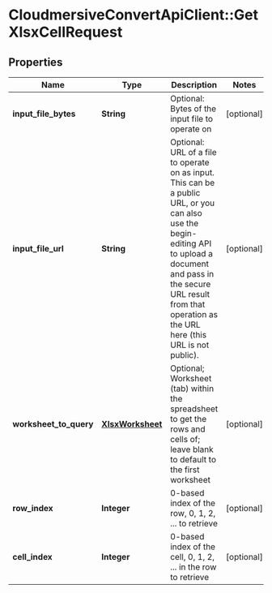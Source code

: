 # CloudmersiveConvertApiClient::GetXlsxCellRequest

## Properties
Name | Type | Description | Notes
------------ | ------------- | ------------- | -------------
**input_file_bytes** | **String** | Optional: Bytes of the input file to operate on | [optional] 
**input_file_url** | **String** | Optional: URL of a file to operate on as input.  This can be a public URL, or you can also use the begin-editing API to upload a document and pass in the secure URL result from that operation as the URL here (this URL is not public). | [optional] 
**worksheet_to_query** | [**XlsxWorksheet**](XlsxWorksheet.md) | Optional; Worksheet (tab) within the spreadsheet to get the rows and cells of; leave blank to default to the first worksheet | [optional] 
**row_index** | **Integer** | 0-based index of the row, 0, 1, 2, ... to retrieve | [optional] 
**cell_index** | **Integer** | 0-based index of the cell, 0, 1, 2, ... in the row to retrieve | [optional] 


